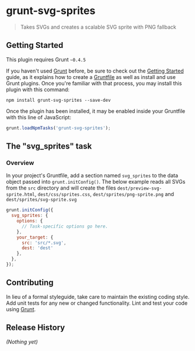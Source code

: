 # grunt-svg-sprites

> Takes SVGs and creates a scalable SVG sprite with PNG fallback

## Getting Started
This plugin requires Grunt `~0.4.5`

If you haven't used [Grunt](http://gruntjs.com/) before, be sure to check out the [Getting Started](http://gruntjs.com/getting-started) guide, as it explains how to create a [Gruntfile](http://gruntjs.com/sample-gruntfile) as well as install and use Grunt plugins. Once you're familiar with that process, you may install this plugin with this command:

```shell
npm install grunt-svg-sprites --save-dev
```

Once the plugin has been installed, it may be enabled inside your Gruntfile with this line of JavaScript:

```js
grunt.loadNpmTasks('grunt-svg-sprites');
```

## The "svg_sprites" task

### Overview
In your project's Gruntfile, add a section named `svg_sprites` to the data object passed into `grunt.initConfig()`.
The below example reads all SVGs from the `src` directory and will create the files `dest/preview-svg-sprite.html`, `dest/css/sprites.css`, `dest/sprites/png-sprite.png` and `dest/sprites/svg-sprite.svg`

```js
grunt.initConfig({
  svg_sprites: {
    options: {
      // Task-specific options go here.
    },
    your_target: {
      src: 'src/*.svg',
      dest: 'dest'
    },
  },
});
```



## Contributing
In lieu of a formal styleguide, take care to maintain the existing coding style. Add unit tests for any new or changed functionality. Lint and test your code using [Grunt](http://gruntjs.com/).

## Release History
_(Nothing yet)_
